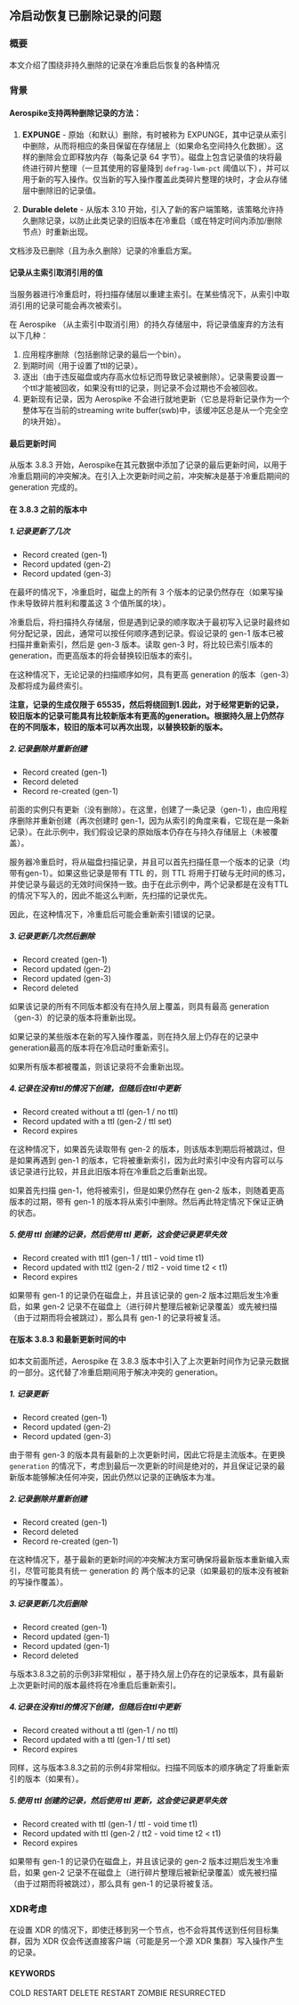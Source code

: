 ## 冷启动恢复已删除记录的问题

### 概要

本文介绍了围绕非持久删除的记录在冷重启后恢复的各种情况

### 背景

#### Aerospike支持两种删除记录的方法：

1. **EXPUNGE** - 原始（和默认）删除，有时被称为 EXPUNGE，其中记录从索引中删除，从而将相应的条目保留在存储层上（如果命名空间持久化数据）。这样的删除会立即释放内存（每条记录 64
   字节）。磁盘上包含记录值的块将最终进行碎片整理（一旦其使用的容量降到 `defrag-lwm-pct` 阈值以下），并可以用于新的写入操作。仅当新的写入操作覆盖此类碎片整理的块时，才会从存储层中删除旧的记录值。

2. **Durable delete** - 从版本 3.10 开始，引入了新的客户端策略，该策略允许持久删除记录，以防止此类记录的旧版本在冷重启（或在特定时间内添加/删除节点）时重新出现。

文档涉及已删除（且为永久删除）记录的冷重启方案。

#### 记录从主索引取消引用的值

当服务器进行冷重启时，将扫描存储层以重建主索引。在某些情况下，从索引中取消引用的记录可能会再次被索引。

在 Aerospike （从主索引中取消引用）的持久存储层中，将记录值废弃的方法有以下几种：

1. 应用程序删除（包括删除记录的最后一个bin）。
2. 到期时间（用于设置了ttl的记录）。
3. 逐出（由于违反磁盘或内存高水位标记而导致记录被删除）。记录需要设置一个ttl才能被回收，如果没有ttl的记录，则记录不会过期也不会被回收。
4. 更新现有记录，因为 Aerospike 不会进行就地更新（它总是将新记录作为一个整体写在当前的streaming write buffer(swb)中，该缓冲区总是从一个完全空的块开始）。

#### 最后更新时间

从版本 3.8.3 开始，Aerospike在其元数据中添加了记录的最后更新时间，以用于冷重启期间的冲突解决。在引入上次更新时间之前，冲突解决是基于冷重启期间的 generation 完成的。

#### 在 3.8.3 之前的版本中

##### 1.记录更新了几次

- Record created (gen-1)
- Record updated (gen-2)
- Record updated (gen-3)

在最坏的情况下，冷重启时，磁盘上的所有 3 个版本的记录仍然存在（如果写操作未导致碎片胜利和覆盖这 3 个值所属的块）。

冷重启后，将扫描持久存储层，但是遇到记录的顺序取决于最初写入记录时最终如何分配记录，因此，通常可以按任何顺序遇到记录。假设记录的 gen-1 版本已被扫描并重新索引，然后是 gen-3 版本。读取 gen-3 时，将比较已索引版本的
generation，而更高版本的将会替换较旧版本的索引。

在这种情况下，无论记录的扫描顺序如何，具有更高 generation 的版本（gen-3）及都将成为最终索引。

**注意，记录的生成仅限于 65535，然后将绕回到1.因此，对于经常更新的记录，较旧版本的记录可能具有比较新版本有更高的generation。根据持久层上仍然存在的不同版本，较旧的版本可以再次出现，以替换较新的版本。**

##### 2.记录删除并重新创建

- Record created (gen-1)
- Record deleted
- Record re-created (gen-1)

前面的实例只有更新（没有删除）。在这里，创建了一条记录（gen-1），由应用程序删除并重新创建（再次创建时 gen-1，因为从索引的角度来看，它现在是一条新记录）。在此示例中，我们假设记录的原始版本仍存在与持久存储层上（未被覆盖）。

服务器冷重启时，将从磁盘扫描记录，并且可以首先扫描任意一个版本的记录（均带有gen-1）。如果这些记录是带有 TTL 的，则 TTL
将用于打破与无时间的练习，并使记录与最远的无效时间保持一致。由于在此示例中，两个记录都是在没有TTL的情况下写入的，因此不能这么判断，先扫描的记录优先。

因此，在这种情况下，冷重启后可能会重新索引错误的记录。

##### 3.记录更新几次然后删除

- Record created (gen-1)
- Record updated (gen-2)
- Record updated (gen-3)
- Record deleted

如果该记录的所有不同版本都没有在持久层上覆盖，则具有最高 generation （gen-3）的记录的版本将重新出现。

如果记录的某些版本在新的写入操作覆盖，则在持久层上仍存在的记录中generation最高的版本将在冷启动时重新索引。

如果所有版本都被覆盖，则该记录将不会重新出现。

##### 4.记录在没有ttl的情况下创建，但随后在ttl中更新

- Record created without a ttl (gen-1 / no ttl)
- Record updated with a ttl (gen-2 / ttl set)
- Record expires

在这种情况下，如果首先读取带有 gen-2 的版本，则该版本到期后将被跳过，但是如果再遇到 gen-1 的版本，它将被重新索引，因为此时索引中没有内容可以与该记录进行比较，并且此旧版本将在冷重启之后重新出现。

如果首先扫描 gen-1，他将被索引，但是如果仍然存在 gen-2 版本，则随着更高版本的过期，带有 gen-1 的版本将从索引中删除。然后再此特定情况下保证正确的状态。

##### 5.使用 ttl 创建的记录，然后使用 ttl 更新，这会使记录更早失效

- Record created with ttl1 (gen-1 / ttl1 - void time t1)
- Record updated with ttl2 (gen-2 / ttl2 - void time t2 < t1)
- Record expires

如果带有 gen-1 的记录仍在磁盘上，并且该记录的 gen-2 版本过期后发生冷重启，如果 gen-2 记录不在磁盘上（进行碎片整理后被新记录覆盖）或先被扫描（由于过期而将会被跳过），那么具有 gen-1 的记录将被复活。

#### 在版本 3.8.3 和最新更新时间的中

如本文前面所述，Aerospike 在 3.8.3 版本中引入了上次更新时间作为记录元数据的一部分。这代替了冷重启期间用于解决冲突的 generation。

##### 1. 记录更新

- Record created (gen-1)
- Record updated (gen-2)
- Record updated (gen-3)

由于带有 gen-3 的版本具有最新的上次更新时间，因此它将是主流版本。在更换 `generation` 的情况下，考虑到最后一次更新的时间是绝对的，并且保证记录的最新版本能够解决任何冲突，因此仍然以记录的正确版本为准。

##### 2.记录删除并重新创建

- Record created (gen-1)
- Record deleted
- Record re-created (gen-1)

在这种情况下，基于最新的更新时间的冲突解决方案可确保将最新版本重新编入索引，尽管可能具有统一 generation 的 两个版本的记录（如果最初的版本没有被新的写操作覆盖）。

##### 3.记录更新几次后删除

- Record created (gen-1)
- Record updated (gen-1)
- Record updated (gen-1)
- Record deleted

与版本3.8.3之前的示例3非常相似 ，基于持久层上仍存在的记录版本，具有最新上次更新时间的版本最终将在冷重启后重新索引。

##### 4.记录在没有ttl的情况下创建，但随后在ttl中更新

- Record created without a ttl (gen-1 / no ttl)
- Record updated with a ttl (gen-1 / ttl set)
- Record expires

同样，这与版本3.8.3之前的示例4非常相似。扫描不同版本的顺序确定了将重新索引的版本（如果有）。

##### 5.使用 ttl 创建的记录，然后使用 ttl 更新，这会使记录更早失效

- Record created with ttl (gen-1 / ttl - void time t1)
- Record updated with ttl (gen-2 / tt2 - void time t2 < t1)
- Record expires

如果带有 gen-1 的记录仍在磁盘上，并且该记录的 gen-2 版本过期后发生冷重启，如果 gen-2 记录不在磁盘上（进行碎片整理后被新纪录覆盖）或先被扫描（由于过期而将被跳过），那么具有 gen-1 的记录将被复活。


### XDR考虑
在设置 XDR 的情况下，即使迁移到另一个节点，也不会将其传送到任何目标集群，因为 XDR 仅会传送直接客户端（可能是另一个源 XDR 集群）写入操作产生的记录。

#### KEYWORDS
COLD RESTART DELETE RESTART ZOMBIE RESURRECTED